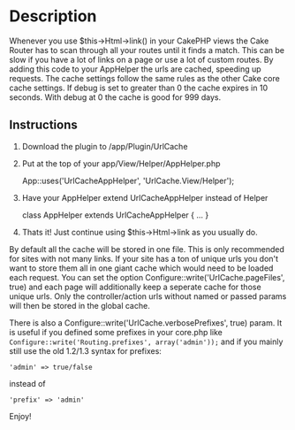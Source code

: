 # Description #

Whenever you use $this->Html->link() in your CakePHP views the Cake Router has to scan through all your routes until it finds a match.
This can be slow if you have a lot of links on a page or use a lot of custom routes.  By adding this code to your AppHelper the urls
are cached, speeding up requests.  The cache settings follow the same rules as the other Cake core cache settings.
If debug is set to greater than 0 the cache expires in 10 seconds.  With debug at 0 the cache is good for 999 days.

## Instructions ##

1. Download the plugin to /app/Plugin/UrlCache
2. Put at the top of your app/View/Helper/AppHelper.php

   App::uses('UrlCacheAppHelper', 'UrlCache.View/Helper');
   
3. Have your AppHelper extend UrlCacheAppHelper instead of Helper

	class AppHelper extends UrlCacheAppHelper {
		...
	}

4. Thats it!  Just continue using $this->Html->link as you usually do. 

By default all the cache will be stored in one file. This is only recommended for sites with not many links.
If your site has a ton of unique urls you don't want to store them all in one giant cache which would need to be loaded each request.
You can set the option Configure::write('UrlCache.pageFiles', true) and each page will additionally keep a seperate cache for those unique urls.
Only the controller/action urls without named or passed params will then be stored in the global cache.

There is also a Configure::write('UrlCache.verbosePrefixes', true) param.
It is useful if you defined some prefixes in your core.php like `Configure::write('Routing.prefixes', array('admin'));` 
and if you mainly still use the old 1.2/1.3 syntax for prefixes:

    'admin' => true/false

instead of 

    'prefix' => 'admin'

Enjoy!
